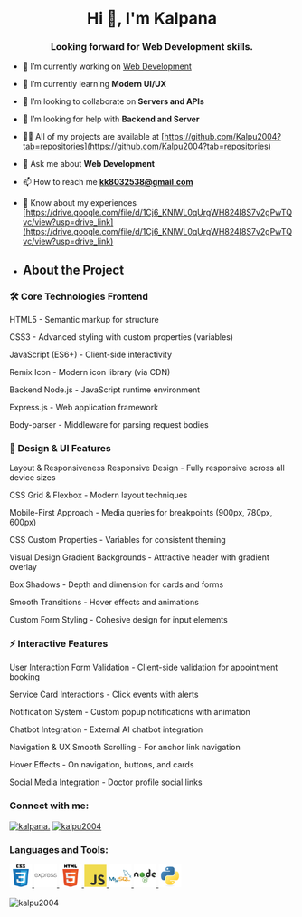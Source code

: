 <h1 align="center">Hi 👋, I'm Kalpana</h1>
<h3 align="center">Looking forward for Web Development skills.</h3>

- 🔭 I’m currently working on [Web Development](https://github.com/Kalpu2004/gfghackfest/tree/main/GFG%20PROJECT)

- 🌱 I’m currently learning **Modern UI/UX**

- 👯 I’m looking to collaborate on **Servers and APIs**

- 🤝 I’m looking for help with **Backend and Server**

- 👨‍💻 All of my projects are available at [https://github.com/Kalpu2004?tab=repositories](https://github.com/Kalpu2004?tab=repositories)

- 💬 Ask me about **Web Development**

- 📫 How to reach me **kk8032538@gmail.com**

- 📄 Know about my experiences [https://drive.google.com/file/d/1Cj6_KNlWL0qUrgWH824I8S7v2gPwTQvc/view?usp=drive_link](https://drive.google.com/file/d/1Cj6_KNlWL0qUrgWH824I8S7v2gPwTQvc/view?usp=drive_link)

- <H2>About the Project</H2>
<h3>🛠️ Core Technologies
Frontend</h3>
HTML5 - Semantic markup for structure

CSS3 - Advanced styling with custom properties (variables)

JavaScript (ES6+) - Client-side interactivity

Remix Icon - Modern icon library (via CDN)

Backend
Node.js - JavaScript runtime environment

Express.js - Web application framework

Body-parser - Middleware for parsing request bodies

<h3>🎨 Design & UI Features</h3>
Layout & Responsiveness
Responsive Design - Fully responsive across all device sizes

CSS Grid & Flexbox - Modern layout techniques

Mobile-First Approach - Media queries for breakpoints (900px, 780px, 600px)

CSS Custom Properties - Variables for consistent theming

Visual Design
Gradient Backgrounds - Attractive header with gradient overlay

Box Shadows - Depth and dimension for cards and forms

Smooth Transitions - Hover effects and animations

Custom Form Styling - Cohesive design for input elements

<h3>⚡ Interactive Features</h3>
User Interaction
Form Validation - Client-side validation for appointment booking

Service Card Interactions - Click events with alerts

Notification System - Custom popup notifications with animation

Chatbot Integration - External AI chatbot integration

Navigation & UX
Smooth Scrolling - For anchor link navigation

Hover Effects - On navigation, buttons, and cards

Social Media Integration - Doctor profile social links</h3>

<h3 align="left">Connect with me:</h3>
<p align="left">
<a href="https://linkedin.com/in/kalpana." target="blank"><img align="center" src="https://raw.githubusercontent.com/rahuldkjain/github-profile-readme-generator/master/src/images/icons/Social/linked-in-alt.svg" alt="kalpana." height="30" width="40" /></a>
<a href="https://www.leetcode.com/kalpu2004" target="blank"><img align="center" src="https://raw.githubusercontent.com/rahuldkjain/github-profile-readme-generator/master/src/images/icons/Social/leet-code.svg" alt="kalpu2004" height="30" width="40" /></a>
</p>

<h3 align="left">Languages and Tools:</h3>
<p align="left"> <a href="https://www.w3schools.com/css/" target="_blank" rel="noreferrer"> <img src="https://raw.githubusercontent.com/devicons/devicon/master/icons/css3/css3-original-wordmark.svg" alt="css3" width="40" height="40"/> </a> <a href="https://expressjs.com" target="_blank" rel="noreferrer"> <img src="https://raw.githubusercontent.com/devicons/devicon/master/icons/express/express-original-wordmark.svg" alt="express" width="40" height="40"/> </a> <a href="https://www.w3.org/html/" target="_blank" rel="noreferrer"> <img src="https://raw.githubusercontent.com/devicons/devicon/master/icons/html5/html5-original-wordmark.svg" alt="html5" width="40" height="40"/> </a> <a href="https://developer.mozilla.org/en-US/docs/Web/JavaScript" target="_blank" rel="noreferrer"> <img src="https://raw.githubusercontent.com/devicons/devicon/master/icons/javascript/javascript-original.svg" alt="javascript" width="40" height="40"/> </a> <a href="https://www.mysql.com/" target="_blank" rel="noreferrer"> <img src="https://raw.githubusercontent.com/devicons/devicon/master/icons/mysql/mysql-original-wordmark.svg" alt="mysql" width="40" height="40"/> </a> <a href="https://nodejs.org" target="_blank" rel="noreferrer"> <img src="https://raw.githubusercontent.com/devicons/devicon/master/icons/nodejs/nodejs-original-wordmark.svg" alt="nodejs" width="40" height="40"/> </a> <a href="https://www.python.org" target="_blank" rel="noreferrer"> <img src="https://raw.githubusercontent.com/devicons/devicon/master/icons/python/python-original.svg" alt="python" width="40" height="40"/> </a> </p>

<p><img align="center" src="https://github-readme-stats.vercel.app/api/top-langs?username=kalpu2004&show_icons=true&locale=en&layout=compact" alt="kalpu2004" /></p>
